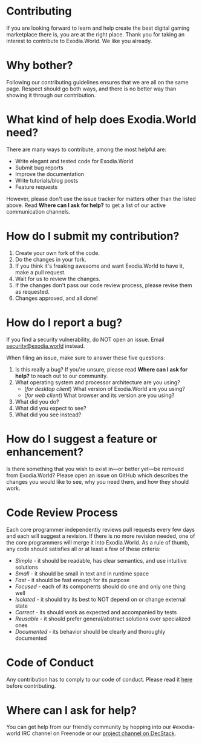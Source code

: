 # Contributing

If you are looking forward to learn and help create the best digital gaming marketplace there is, you are at the right place. Thank you for taking an interest to contribute to Exodia.World. We like you already.

# Why bother?

Following our contributing guidelines ensures that we are all on the same page. Respect should go both ways, and there is no better way than showing it through our contribution.

# What kind of help does Exodia.World need?

There are many ways to contribute, among the most helpful are:

* Write elegant and tested code for Exodia.World
* Submit bug reports
* Improve the documentation
* Write tutorials/blog posts
* Feature requests

However, please don't use the issue tracker for matters other than the listed above. Read **Where can I ask for help?** to get a list of our active communication channels.

# How do I submit my contribution?

1. Create your own fork of the code.
2. Do the changes in your fork.
3. If you think it's freaking awesome and want Exodia.World to have it, make a pull request.
4. Wait for us to review the changes.
5. If the changes don't pass our code review process, please revise them as requested.
6. Changes approved, and all done!

# How do I report a bug?

If you find a security vulnerability, do NOT open an issue. Email security@exodia.world instead.

When filing an issue, make sure to answer these five questions:

1. Is this really a bug? If you're unsure, please read **Where can I ask for help?** to reach out to our community.
2. What operating system and processor architecture are you using?
    * (*for desktop client*) What version of Exodia.World are you using?
    * (*for web client*) What browser and its version are you using?
3. What did you do?
4. What did you expect to see?
5. What did you see instead?

# How do I suggest a feature or enhancement?

Is there something that you wish to exist in—or better yet—be removed from Exodia.World? Please open an issue on GitHub which describes the changes you would like to see, why you need them, and how they should work.

# Code Review Process

Each core programmer independently reviews pull requests every few days and each will suggest a revision. If there is no more revision needed, one of the core programmers will merge it into Exodia.World. As a rule of thumb, any code should satisfies all or at least a few of these criteria:

* *Simple* - it should be readable, has clear semantics, and use intuitive solutions
* *Small* - it should be small in text and in runtime space
* *Fast* - it should be fast enough for its purpose
* *Focused* - each of its components should do one and only one thing well
* *Isolated* - it should try its best to NOT depend on or change external state
* *Correct* - its should work as expected and accompanied by tests
* *Reusable* - it should prefer general/abstract solutions over specialized ones
* *Documented* - its behavior should be clearly and thoroughly documented

# Code of Conduct

Any contribution has to comply to our code of conduct. Please read it [here](./CODE_OF_CONDUCT.md) before contributing.

# Where can I ask for help?

You can get help from our friendly community by hopping into our #exodia-world IRC channel on Freenode or our [project channel on DecStack](https://hub.decstack.com/projects/channels/exodia-world).
